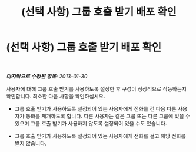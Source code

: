 ﻿---
title: (선택 사항) 그룹 호출 받기 배포 확인
TOCTitle: (선택 사항) 그룹 호출 받기 배포 확인
ms:assetid: 820890ea-5c3f-4488-b322-20ca6ddd4191
ms:mtpsurl: https://technet.microsoft.com/ko-kr/library/JJ945639(v=OCS.15)
ms:contentKeyID: 52056881
ms.date: 08/24/2015
mtps_version: v=OCS.15
ms.translationtype: HT
---

# (선택 사항) 그룹 호출 받기 배포 확인

 

_**마지막으로 수정된 항목:** 2013-01-30_

사용자에 대해 그룹 호출 받기를 사용하도록 설정한 후 구성이 정상적으로 작동하는지 확인합니다. 최소한 다음 사항을 확인하십시오.

  - 그룹 호출 받기가 사용하도록 설정되어 있는 사용자에게 전화를 건 다음 다른 사용자가 통화를 재개하도록 합니다. 다른 사용자는 같은 그룹 또는 다른 그룹에 있을 수 있으며 그룹 호출 받기가 사용하지 않도록 설정되어 있을 수도 있습니다.

  - 그룹 호출 받기가 사용하도록 설정되어 있는 사용자에게 전화를 걸고 해당 전화를 받지 않습니다.

